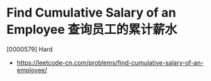 # Find Cumulative Salary of an Employee 查询员工的累计薪水

[0000579] Hard

- https://leetcode-cn.com/problems/find-cumulative-salary-of-an-employee/
